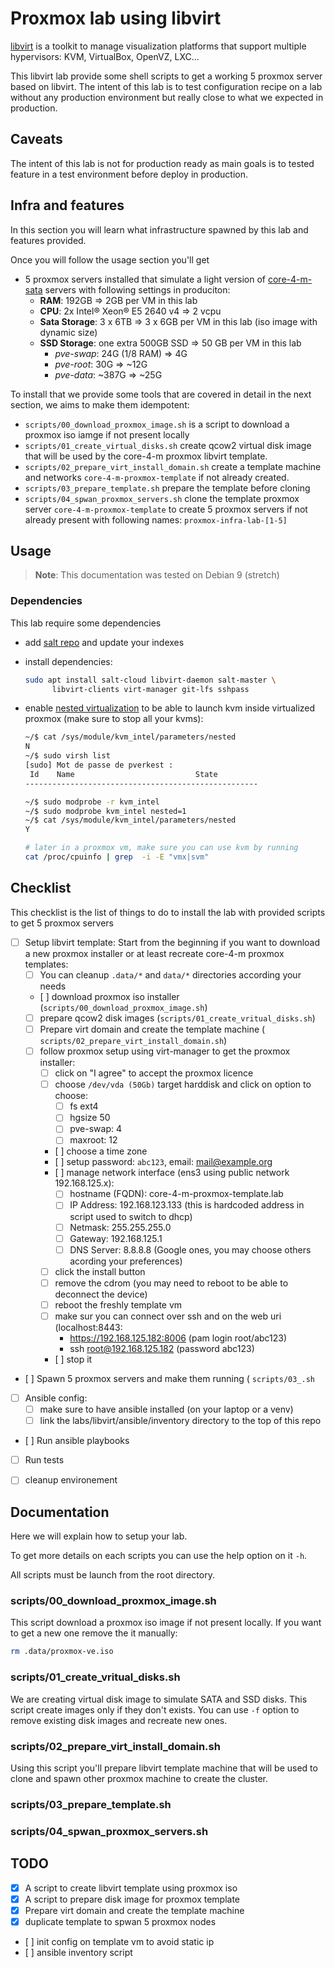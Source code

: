 # Proxmox lab using libvirt

[libvirt](https://libvirt.org/) is a toolkit to manage visualization
platforms that support multiple hypervisors: KVM, VirtualBox, OpenVZ, LXC...

This libvirt lab provide some shell scripts to get a working 5 proxmox
server based on libvirt. The intent of this lab is to test configuration
recipe on a lab without any production environment but really close to
what we expected in production.


## Caveats

The intent of this lab is not for production ready as main goals
is to tested feature in a test environment before deploy in production.


## Infra and features

In this section you will learn what infrastructure spawned by this lab and
features provided.

Once you will follow the usage section you'll get

- 5 proxmox servers installed that simulate a light version of
  [core-4-m-sata](https://www.online.net/en/server-dedicated/core-4-m-sata)
  servers with following settings in produciton:
  * **RAM**: 192GB => 2GB per VM in this lab
  * **CPU**: 2x Intel® Xeon® E5 2640 v4  => 2 vcpu
  * **Sata Storage**: 3 x 6TB => 3 x 6GB per VM in this lab
    (iso image with dynamic size)
  * **SSD Storage**: one extra 500GB SSD => 50 GB per VM in this lab
    * *pve-swap*: 24G (1/8 RAM) => 4G
    * *pve-root*: 30G           => ~12G
    * *pve-data*: ~387G         => ~25G

To install that we provide some tools that are covered in detail in the next
section, we aims to make them idempotent:

- ``scripts/00_download_proxmox_image.sh`` is a script to download a proxmox iso
  iamge if not present locally
- ``scripts/01_create_virtual_disks.sh`` create qcow2 virtual disk image that
  will be used by the core-4-m proxmox libvirt template.
- ``scripts/02_prepare_virt_install_domain.sh`` create a template machine and
  networks ``core-4-m-proxmox-template`` if not already created.
- ``scripts/03_prepare_template.sh`` prepare the template before cloning
- ``scripts/04_spwan_proxmox_servers.sh`` clone the template proxmox server
  ``core-4-m-proxmox-template`` to create 5 proxmox servers if not already
  present with following names: ``proxmox-infra-lab-[1-5]``


## Usage

> **Note**: This documentation was tested on Debian 9 (stretch)

### Dependencies

This lab require some dependencies

* add [salt repo](https://repo.saltstack.com/#debian) and update your indexes

* install dependencies:

  ```bash
  sudo apt install salt-cloud libvirt-daemon salt-master \
        libvirt-clients virt-manager git-lfs sshpass
  ```

* enable [nested virtualization](https://stafwag.github.io/blog/blog/2018/06/04/nested-virtualization-in-kvm/)
  to be able to launch kvm inside virtualized proxmox (make sure to stop all
  your kvms):

  ```bash
  ~/$ cat /sys/module/kvm_intel/parameters/nested
  N
  ~/$ sudo virsh list
  [sudo] Mot de passe de pverkest : 
   Id    Name                           State
  ----------------------------------------------------

  ~/$ sudo modprobe -r kvm_intel
  ~/$ sudo modprobe kvm_intel nested=1
  ~/$ cat /sys/module/kvm_intel/parameters/nested
  Y

  # later in a proxmox vm, make sure you can use kvm by running
  cat /proc/cpuinfo | grep  -i -E "vmx|svm"
  ```

## Checklist

This checklist is the list of things to do to install the lab with
provided scripts to get 5 proxmox servers

- [ ] Setup libvirt template: Start from the beginning if you want to download
  a new proxmox installer or at least recreate core-4-m proxmox templates:
  - [ ] You can cleanup ``.data/*`` and ``data/*`` directories according your
        needs
  - [ ] download proxmox iso installer
        (``scripts/00_download_proxmox_image.sh``)
  - [ ] prepare qcow2 disk images (``scripts/01_create_vritual_disks.sh``)
  - [ ] Prepare virt domain and create the template machine (
        ``scripts/02_prepare_virt_install_domain.sh``)
  - [ ] follow proxmox setup using virt-manager to get the proxmox installer:
    - [ ] click on "I agree" to accept the proxmox licence
    - [ ] choose ``/dev/vda (50Gb)`` target harddisk and click on option to choose:
        - [ ] fs ext4
        - [ ] hgsize 50
        - [ ] pve-swap: 4
        - [ ] maxroot: 12
    - [ ] choose a time zone
    - [ ] setup password: ``abc123``, email: mail@example.org
    - [ ] manage network interface (ens3 using public network 192.168.125.x):
        - [ ] hostname (FQDN): core-4-m-proxmox-template.lab
        - [ ] IP Address: 192.168.123.133 (this is hardcoded address in script used to switch to dhcp)
        - [ ] Netmask: 255.255.255.0
        - [ ] Gateway: 192.168.125.1
        - [ ] DNS Server: 8.8.8.8 (Google ones, you may choose others acording your preferences)
    - [ ] click the install button
    - [ ] remove the cdrom (you may need to reboot to be able to deconnect the device)
    - [ ] reboot the freshly template vm
    - [ ] make sur you can connect over ssh and on the web uri (localhost:8443:
        - https://192.168.125.182:8006 (pam login root/abc123)
        - ssh root@192.168.125.182 (password abc123)
    - [ ] stop it

- [ ] Spawn 5 proxmox servers and make them running (
      ``scripts/03_.sh``
- [ ] Ansible config:
   - [ ] make sure to have ansible installed (on your laptop or a venv)
   - [ ] link the labs/libvirt/ansible/inventory directory to the top of this
     repo

- [ ] Run ansible playbooks

- [ ] Run tests

- [ ] cleanup environement


## Documentation

Here we will explain how to setup your lab.

To get more details on each scripts you can use the help option on it ``-h``.

All scripts must be launch from the root directory.


### scripts/00_download_proxmox_image.sh

This script download a proxmox iso image if not present locally. If you want
to get a new one remove the it manually:

```bash
rm .data/proxmox-ve.iso
```

### scripts/01_create_vritual_disks.sh

We are creating virtual disk image to simulate SATA and SSD disks. This
script create images only if they don't exists. You can use ``-f`` option
to remove existing disk images and recreate new ones.

### scripts/02_prepare_virt_install_domain.sh

Using this script you'll prepare libvirt template machine that will be used
to clone and spawn other proxmox machine to create the cluster.

### scripts/03_prepare_template.sh

### scripts/04_spwan_proxmox_servers.sh


## TODO

- [x] A script to create libvirt template using proxmox iso
- [x] A script to prepare disk image for proxmox template
- [x] Prepare virt domain and create the template machine
- [x] duplicate template to spwan 5 proxmox nodes
- [ ] init config on template vm to avoid static ip
- [ ] ansible inventory script
